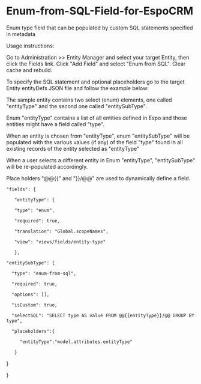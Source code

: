 # Enum-from-SQL-Field-for-EspoCRM
Enum type field that can be populated by custom SQL statements specified in metadata 

Usage instructions:

Go to Administration >> Entity Manager and select your target Entity, then click the Fields link.
Click "Add Field" and select "Enum from SQL".
Clear cache and rebuild.

To specify the SQL statement and optional placeholders go to the target Entity entityDefs JSON file and follow the example below: 

The sample entity contains two select (enum) elements, one called "entityType" and the second one called "entitySubType". 

Enum "entityType" contains a list of all entities defined in Espo and those entities might have a field called "type".

When an entity is chosen from "entityType", enum "entitySubType" will be populated with the various values (if any) of the field "type" found in all existing records of the entity selected as "entityType"

When a user selects a different entity in Enum "entityType", "entitySubType" will be re-populated accordingly.

Place holders "@@{{"  and "}}/@@" are used to dynamically define a field.


    "fields": {

       "entityType": {

       "type": "enum",
	 
       "required": true,
	 
       "translation": "Global.scopeNames",
	 
       "view": "views/fields/entity-type"
	 
       },
   
    "entitySubType": {
	 
      "type": "enum-from-sql",
			
      "required": true,
			
      "options": [],
			
      "isCustom": true,
			
      "selectSQL": "SELECT type AS value FROM @@{{entityType}}/@@ GROUP BY type",
			
      "placeholders":{
			
         "entityType":"model.attributes.entityType"
				 
       }
			 
   }  
	 
}   

